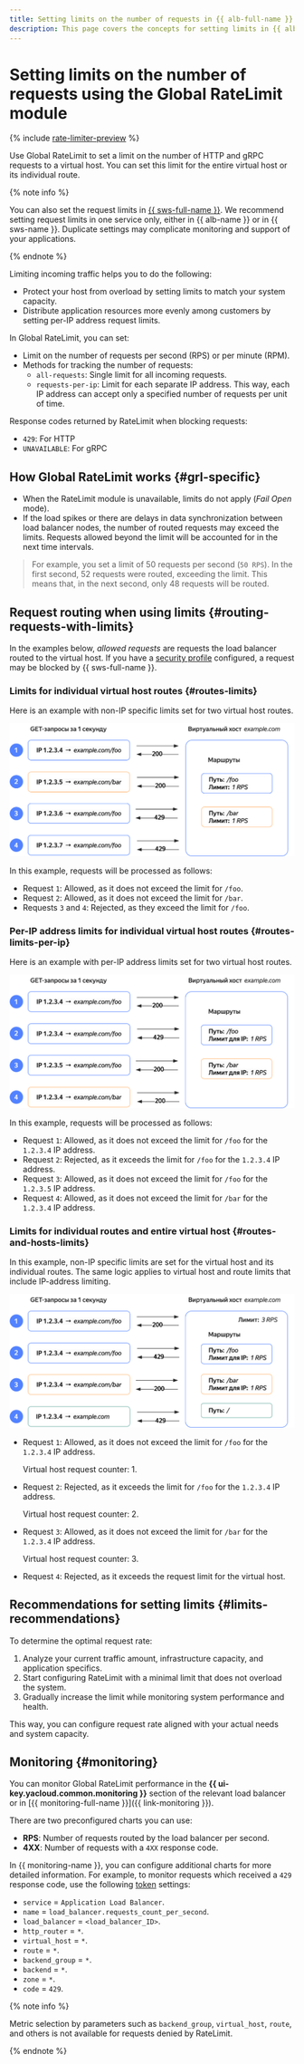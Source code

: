 ```yaml
---
title: Setting limits on the number of requests in {{ alb-full-name }}
description: This page covers the concepts for setting limits in {{ alb-name }}.
---
```


# Setting limits on the number of requests using the Global RateLimit module

{% include [rate-limiter-preview](../../_includes/application-load-balancer/rate-limiter-preview.md) %}

Use Global RateLimit to set a limit on the number of HTTP and gRPC requests to a virtual host. You can set this limit for the entire virtual host or its individual route.

{% note info %}

You can also set the request limits in [{{ sws-full-name }}](../../smartwebsecurity/concepts/arl.md). We recommend setting request limits in one service only, either in {{ alb-name }} or in {{ sws-name }}. Duplicate settings may complicate monitoring and support of your applications.

{% endnote %}

Limiting incoming traffic helps you to do the following:

* Protect your host from overload by setting limits to match your system capacity.
* Distribute application resources more evenly among customers by setting per-IP address request limits.

In Global RateLimit, you can set:

* Limit on the number of requests per second (RPS) or per minute (RPM).
* Methods for tracking the number of requests: 
  * `all-requests`: Single limit for all incoming requests.
  * `requests-per-ip`: Limit for each separate IP address. This way, each IP address can accept only a specified number of requests per unit of time.

Response codes returned by RateLimit when blocking requests:

* `429`: For HTTP
* `UNAVAILABLE`: For gRPC

## How Global RateLimit works {#grl-specific}

* When the RateLimit module is unavailable, limits do not apply (_Fail Open_ mode).
* If the load spikes or there are delays in data synchronization between load balancer nodes, the number of routed requests may exceed the limits. Requests allowed beyond the limit will be accounted for in the next time intervals.
   
> For example, you set a limit of 50 requests per second (`50 RPS`). In the first second, 52 requests were routed, exceeding the limit. This means that, in the next second, only 48 requests will be routed.

## Request routing when using limits {#routing-requests-with-limits}

In the examples below, _allowed requests_ are requests the load balancer routed to the virtual host. If you have a [security profile](../../smartwebsecurity/concepts/profiles.md) configured, a request may be blocked by {{ sws-full-name }}.

### Limits for individual virtual host routes {#routes-limits}

Here is an example with non-IP specific limits set for two virtual host routes.

![image](../../_assets/application-load-balancer/alb-ratelimit-01.svg)

In this example, requests will be processed as follows:

* Request `1`: Allowed, as it does not exceed the limit for `/foo`.
* Request `2`: Allowed, as it does not exceed the limit for `/bar`.
* Requests `3` and `4`: Rejected, as they exceed the limit for `/foo`.

### Per-IP address limits for individual virtual host routes {#routes-limits-per-ip}

Here is an example with per-IP address limits set for two virtual host routes.

![image](../../_assets/application-load-balancer/alb-ratelimit-02.svg)

In this example, requests will be processed as follows:

* Request `1`: Allowed, as it does not exceed the limit for `/foo` for the `1.2.3.4` IP address.
* Request `2`: Rejected, as it exceeds the limit for `/foo` for the `1.2.3.4` IP address.
* Request `3`: Allowed, as it does not exceed the limit for `/foo` for the `1.2.3.5` IP address.
* Request `4`: Allowed, as it does not exceed the limit for `/bar` for the `1.2.3.4` IP address.

### Limits for individual routes and entire virtual host {#routes-and-hosts-limits}

In this example, non-IP specific limits are set for the virtual host and its individual routes. The same logic applies to virtual host and route limits that include IP-address limiting.

![image](../../_assets/application-load-balancer/alb-ratelimit-03.svg)

* Request `1`: Allowed, as it does not exceed the limit for `/foo` for the `1.2.3.4` IP address.
 
   Virtual host request counter: 1.
* Request `2`: Rejected, as it exceeds the limit for `/foo` for the `1.2.3.4` IP address.

   Virtual host request counter: 2.
* Request `3`: Allowed, as it does not exceed the limit for `/bar` for the `1.2.3.4` IP address.

   Virtual host request counter: 3.
* Request `4`: Rejected, as it exceeds the request limit for the virtual host.

## Recommendations for setting limits {#limits-recommendations}

To determine the optimal request rate:

1. Analyze your current traffic amount, infrastructure capacity, and application specifics. 
1. Start configuring RateLimit with a minimal limit that does not overload the system. 
1. Gradually increase the limit while monitoring system performance and health.
   
This way, you can configure request rate aligned with your actual needs and system capacity.

## Monitoring {#monitoring}

You can monitor Global RateLimit performance in the **{{ ui-key.yacloud.common.monitoring }}** section of the relevant load balancer or in [{{ monitoring-full-name }}]({{ link-monitoring }}).

There are two preconfigured charts you can use:

* **RPS**: Number of requests routed by the load balancer per second.
* **4XX**: Number of requests with a `4XX` response code.

In {{ monitoring-name }}, you can configure additional charts for more detailed information. For example, to monitor requests which received a `429` response code, use the following [token](../../monitoring/concepts/visualization/query-string.md) settings:

* `service` = `Application Load Balancer`.
* `name` = `load_balancer.requests_count_per_second`.
* `load_balancer` = `<load_balancer_ID>`.
* `http_router` = `*`.
* `virtual_host` = `*`.
* `route` = `*`.
* `backend_group` = `*`.
* `backend` = `*`.
* `zone` = `*`.
* `code` = `429`.

{% note info %}

Metric selection by parameters such as `backend_group`, `virtual_host`, `route`, and others is not available for requests denied by RateLimit.

{% endnote %}